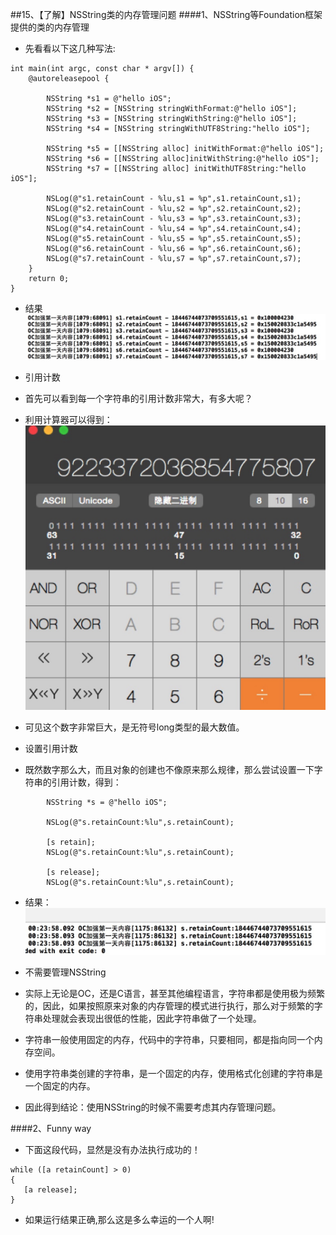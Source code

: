 ##15、【了解】NSString类的内存管理问题
####1、NSString等Foundation框架提供的类的内存管理
* 先看看以下这几种写法:

```objc
int main(int argc, const char * argv[]) {
    @autoreleasepool {

        NSString *s1 = @"hello iOS";
        NSString *s2 = [NSString stringWithFormat:@"hello iOS"];
        NSString *s3 = [NSString stringWithString:@"hello iOS"];
        NSString *s4 = [NSString stringWithUTF8String:"hello iOS"];

        NSString *s5 = [[NSString alloc] initWithFormat:@"hello iOS"];
        NSString *s6 = [[NSString alloc]initWithString:@"hello iOS"];
        NSString *s7 = [[NSString alloc] initWithUTF8String:"hello iOS"];

        NSLog(@"s1.retainCount - %lu,s1 = %p",s1.retainCount,s1);
        NSLog(@"s2.retainCount - %lu,s2 = %p",s2.retainCount,s2);
        NSLog(@"s3.retainCount - %lu,s3 = %p",s3.retainCount,s3);
        NSLog(@"s4.retainCount - %lu,s4 = %p",s4.retainCount,s4);
        NSLog(@"s5.retainCount - %lu,s5 = %p",s5.retainCount,s5);
        NSLog(@"s6.retainCount - %lu,s6 = %p",s6.retainCount,s6);
        NSLog(@"s7.retainCount - %lu,s7 = %p",s7.retainCount,s7);
    }
    return 0;
}

```
* 结果
![](image1/15.1.png)

* 引用计数
 * 首先可以看到每一个字符串的引用计数非常大，有多大呢？
 * 利用计算器可以得到：
 ![](image1/15.2.png)
 * 可见这个数字非常巨大，是无符号long类型的最大数值。

* 设置引用计数
 * 既然数字那么大，而且对象的创建也不像原来那么规律，那么尝试设置一下字符串的引用计数，得到：

```objc
        NSString *s = @"hello iOS";

        NSLog(@"s.retainCount:%lu",s.retainCount);

        [s retain];
        NSLog(@"s.retainCount:%lu",s.retainCount);

        [s release];
        NSLog(@"s.retainCount:%lu",s.retainCount);

```

* 结果：
![](image1/15.3.png)

* 不需要管理NSString
 * 实际上无论是OC，还是C语言，甚至其他编程语言，字符串都是使用极为频繁的，因此，如果按照原来对象的内存管理的模式进行执行，那么对于频繁的字符串处理就会表现出很低的性能，因此字符串做了一个处理。
 * 字符串一般使用固定的内存，代码中的字符串，只要相同，都是指向同一个内存空间。
 * 使用字符串类创建的字符串，是一个固定的内存，使用格式化创建的字符串是一个固定的内存。
 * 因此得到结论：使用NSString的时候不需要考虑其内存管理问题。


####2、Funny way
* 下面这段代码，显然是没有办法执行成功的！
```objc
while ([a retainCount] > 0)
{
   [a release];
}
```
* 如果运行结果正确,那么这是多么幸运的一个人啊!
